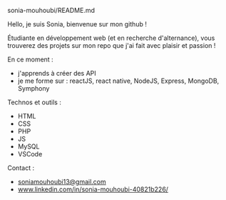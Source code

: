 sonia-mouhoubi/README.md

Hello, je suis Sonia, bienvenue sur mon github ! 

Étudiante en développement web (et en recherche d'alternance), vous trouverez des projets sur mon repo que j'ai fait avec plaisir et passion !  

En ce moment : 

- j'apprends à créer des API
- je me forme sur : reactJS, react native, NodeJS, Express, MongoDB, Symphony

Technos et outils : 

- HTML 
- CSS
- PHP 
- JS
- MySQL
- VSCode 

Contact : 
- soniamouhoubi13@gmail.com
- www.linkedin.com/in/sonia-mouhoubi-40821b226/
